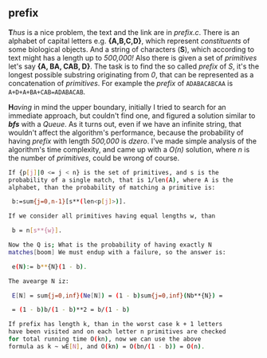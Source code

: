 ## prefix
**T***hus* is a nice problem, the text and the link are in *prefix.c*.
There is an alphabet of capital letters e.g. **{A,B,C,D}**, which 
represent *constituents* of some biological objects. And a string of
characters (**S**), which according to text might has a length up to
*500,000!* Also there is given a set of *primitives* let's say
**{A, BA, CAB, D}**. The task is to find the so called *prefix*
of *S*, it's the longest possible substring originating from *0*,
that can be represented as a concatenation of *primitives*. For example 
the *prefix* of ``ADABACABCAA`` is ``A+D+A+BA+CAB=ADABACAB``.

**H***aving* in mind the upper boundary, initially I tried to search for
an immediate approach, but couldn't find one, and figured a solution
similar to ***bfs*** with a *Queue*. As it turns out, even if we have
an infinite string, that wouldn't affect the algorithm's performance,
because the probability of having *prefix* with length *500,000* is
*dzero*. I've made simple analysis of the algorithm's time complexity,
and came up with a *O(n)* solution, where *n* is the number of 
*primitives*, could be wrong of course.

```bash
If {p[j]|0 <= j < n} is the set of primitives, and s is the
probability of a single match, that is 1/len(A), where A is the
alphabet, than the probability of matching a primitive is:

 b:=sum{j=0,n-1}[s**(len<p[j]>)].

If we consider all primitives having equal lengths w, than

 b = n[s**{w}].

Now the Q is; What is the probability of having exactly N
matches[boom] We must endup with a failure, so the answer is:

 e(N):= b**{N}(1 - b).

The avearge N iz:

 E[N] = sum{j=0,inf}(Ne[N]) = (1 - b)sum{j=0,inf}(Nb**{N}) =

 = (1 - b)b/(1 - b)**2 = b/(1 - b)

If prefix has length k, than in the worst case k + 1 letters
have been visited and on each letter n primitives are checked
for total running time O(kn), now we can use the above
formula as k ~ wE[N], and O(kn) = O(bn/(1 - b)) = O(n).
```
